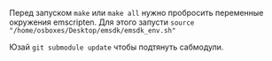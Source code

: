 Перед запуском `make` или `make all` нужно пробросить переменные окружения emscripten. Для этого запусти `source "/home/osboxes/Desktop/emsdk/emsdk_env.sh"`

Юзай `git submodule update` чтобы подтянуть сабмодули.